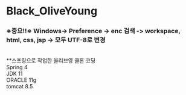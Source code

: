 
# Black_OliveYoung
### ※중요!!※ Windows-> Preference -> enc 검색 -> workspace, html, css, jsp -> 모두 UTF-8로 변경 <br>
<br>
**스프링으로 작업한 올리브영 클론 코딩<br>
Spring 4<br>
JDK 11<br>
ORACLE 11g<br>
tomcat 8.5<br>

